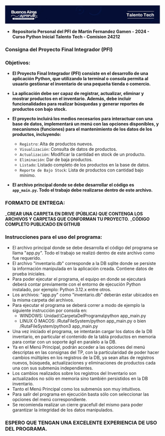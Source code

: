 ![Logo](https://github.com/talentotech-ba/recursos/blob/0dea22ffba99ff1e32e0c6e4d51f738816e7afa5/tt-banner.jpg?raw=true)
- **Repositorio Personal del PFI de Martin Fernandez Gamen - 2024 - Curso Python Inicial Talento Tech - Comision 24212**

### Consigna del Proyecto Final Integrador (PFI)
### Objetivos:

- **El Proyecto Final Integrador (PFI) consiste en el desarrollo de una aplicación Python, que utilizando la terminal o consola permita al usuario gestionar el inventario de una pequeña tienda o comercio.** 

- **La aplicación debe ser capaz de registrar, actualizar, eliminar y mostrar productos en el inventario. Además, debe incluir funcionalidades para realizar búsquedas y generar reportes de productos con bajo stock.**

- **El proyecto incluirá los medios necesarios para interactuar con una base de datos, implementará un menú con las opciones disponibles, y mecanismos (funciones) para el mantenimiento de los datos de los productos, incluyendo:**
  - `Registro`: Alta de productos nuevos.
  - `Visualización`: Consulta de datos de productos.
  - `Actualización`: Modificar la cantidad en stock de un producto.
  - `Eliminación`: Dar de baja productos.
  - `Listado`: Listado completo de los productos en la base de datos.
  - `Reporte de Bajo Stock`: Lista de productos con cantidad bajo mínimo.

- **El archivo principal donde se debe desarrollar el código es `app_main.py`. Todo el trabajo debe realizarse dentro de este archivo.**

### FORMATO DE ENTREGA: 
_**CREAR UNA CARPETA EN DRIVE (PÚBLICA) QUE CONTENGA LOS ARCHIVOS Y CARPETAS QUE CONFORMAN TU PROYECTO.**
_**CÓDIGO COMPLETO PUBLICADO EN GITHUB** 

### Instrucciones para el uso del programa:

* El archivo principal donde se debe desarrolla el código del programa se llama "app.py". Todo el trabajo se realizó dentro de este archivo como fue requerido.
* El archivo "inventario.db" corresponde a la DB sqlite donde se persiste la información manipulada en la aplicación creada.  Contiene datos de prueba iniciales.
* Para poder ejecutar el programa, el equipo en donde se ejecutará deberá contar previamente con el entorno de ejecución Python instalado, por ejemplo: Python 3.12.x entre otros.
* Los archivos: "app.py" como "inventario.db" deberán estar ubicados en la misma carpeta del archivos.
* Para ejecutar el programa se deberá correr a modo de ejemplo la siguiente instrucción por consola en: 
    - WINDOWS: Unidad:\CarpetaDelPrograma\python app_main.py
    - LINUX Ó MACOS:    /RutaFileSystem/python app_main.py 
            o bien      /RutaFileSystem/python3 app_main.py
* Una vez iniciado el programa, se intentarán cargar los datos de la DB inventario, en particular el contenido de la tabla productos en memoria para contar con un soporte ágil en paralelo a la DB.
* Ya en el Menú Principal, podrán acceder a las opciones del menú descriptas en las consignas del TP, con la particularidad de poder hacer cambios múltiples en los registros de la DB,
  ya sean altas de registros nuevos, búsqueda, actualizaciones y eliminaciones de productos cada una con sus submenús independientes.
* Los cambios realizados sobre los registros del Inventario son actualizados no sólo en memoria sino también persistidos en la DB inventario.
* Tanto el Menú Principal como los submenús son muy intuitivos.
* Para salir del programa en ejecución basta sólo con seleccionar las opciones del menú correspondiente.  
* Se recomienda realizar un cierre gracefull del mismo para poder garantizar la integridad de los datos manipulados.

### ESPERO QUE TENGAN UNA EXCELENTE EXPERIENCIA DE USO DEL PROGRAMA.